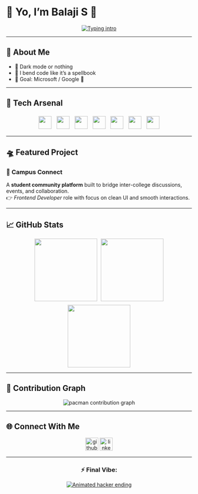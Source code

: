 # 👾 Yo, I’m **Balaji S** 🚀  

<div align="center">
  <a href="https://git.io/typing-svg">
    <img src="https://readme-typing-svg.herokuapp.com?font=Share+Tech+Mono&size=28&pause=1000&color=FF0033&center=true&vCenter=true&width=650&lines=Aspiring+Software+Engineer;Full+Stack+Developer+%7C+Problem+Solver;Tech+Enthusiast+%7C+Code+Ninja;Just+a+cool+silent+guy+with+skills!!" alt="Typing intro" />
  </a>
</div> 

---

## 🌌 About Me  
- 🖤 Dark mode or nothing  
- 🐍 I bend code like it’s a spellbook  
- 🎯 Goal: Microsoft / Google 👑  

---

## 🚀 Tech Arsenal  
<div align="center">

<img src="https://skillicons.dev/icons?i=c" height="35" style="margin:5px"/>
<img src="https://skillicons.dev/icons?i=cpp" height="35" style="margin:5px"/>
<img src="https://skillicons.dev/icons?i=python" height="35" style="margin:5px"/>
<img src="https://skillicons.dev/icons?i=java" height="35" style="margin:5px"/>
<img src="https://skillicons.dev/icons?i=html" height="35" style="margin:5px"/>
<img src="https://skillicons.dev/icons?i=css" height="35" style="margin:5px"/>
<img src="https://skillicons.dev/icons?i=js" height="35" style="margin:5px"/>

</div>

---

## 🛸 Featured Project  

### 🚀 **Campus Connect**  
A **student community platform** built to bridge inter-college discussions, events, and collaboration.  
👉 *Frontend Developer* role with focus on clean UI and smooth interactions.  

---

## 📈 GitHub Stats  
<div align="center" style="display:flex; justify-content:center; gap:10px; flex-wrap: wrap;">

<img src="https://github-readme-stats.vercel.app/api?username=Balaji-Coder06&show_icons=true&theme=tokyonight&title_color=FF0033&icon_color=FF0033&text_color=ffffff&bg_color=000000" height="170" />
<img src="https://github-readme-stats.vercel.app/api/top-langs/?username=Balaji-Coder06&layout=compact&theme=tokyonight&title_color=FF0033&text_color=ffffff&bg_color=000000" height="170" />
<img src="https://github-readme-streak-stats.herokuapp.com/?user=Balaji-Coder06&theme=dark&ring=FF0033&fire=FF0033&currStreakLabel=FF0033&background=000000" height="170" />

</div>

---

## 🐍 Contribution Graph  
<div align="center">
<picture>
  <source media="(prefers-color-scheme: dark)" srcset="https://raw.githubusercontent.com/maurodesouza/maurodesouza/output/pacman-contribution-graph-dark.svg">
  <source media="(prefers-color-scheme: light)" srcset="https://raw.githubusercontent.com/maurodesouza/maurodesouza/output/pacman-contribution-graph.svg">
  <img alt="pacman contribution graph" src="https://raw.githubusercontent.com/maurodesouza/maurodesouza/output/pacman-contribution-graph.svg">
</picture>
</div>

---

## 🌐 Connect With Me  
<p align="center">
  <a href="https://github.com/Balaji-Coder06"><img src="https://img.shields.io/static/v1?message=GitHub&logo=github&label=&color=181717&logoColor=white&labelColor=&style=for-the-badge" height="35" alt="github logo"  /></a>
  <a href="https://www.linkedin.com/in/s-balaji06/"><img src="https://img.shields.io/static/v1?message=LinkedIn&logo=linkedin&label=&color=0077B5&logoColor=white&labelColor=&style=for-the-badge" height="35" alt="linkedin logo"  /></a>
</p>

---

<div align="center">

### ⚡ Final Vibe:  
<div align="center">
  <a href="https://git.io/typing-svg">
    <img src="https://readme-typing-svg.herokuapp.com?font=Share+Tech+Mono&size=26&pause=1000&color=FF0033&center=true&vCenter=true&width=650&lines=Keep+it+Silent...;Keep+it+Deadly...;Silent+coder+by+day,+cosmic+hacker+by+night" alt="Animated hacker ending" />
  </a>
</div>

</div>
